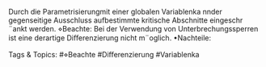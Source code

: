 Durch die Parametrisierungmit einer globalen Variablenka nnder gegenseitige Ausschluss aufbestimmte
kritische Abschnitte eingeschr ¨ankt werden.
⋄Beachte: Bei der Verwendung von Unterbrechungssperren ist eine derartige Diﬀerenzierung nicht
m¨oglich.
•Nachteile:

   Tags & Topics:
   #⋄Beachte
   #Diﬀerenzierung
   #Variablenka